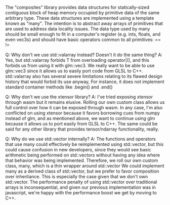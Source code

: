 The "composites" library provides data structures for statically-sized contiguous block of heap memory occupied by primitive data of the same arbitrary type. These data structures are implemented using a template known as "many<T>".
The intention is to abstract away arrays of primitives that are used to address data locality issues.
The data type used by many<T> should be small enough to fit in a computer's register (e.g. ints, floats, and even vec3s) and should have basic operators common to all primitives: == != 

Q: Why don't we use std::valarray<T> instead? Doesn't it do the same thing?
A: Yes, but std::valarray<T> forbids T from overloading operator|(), and this forbids us from using it with glm::vec3. 
     We really want to be able to use glm::vec3 since it allows us to easily port code from GLSL to C++.
     std::valarray<T> also has several severe limitations relating to its flawed design history that would forbid its use anyway,
     For instance, it does not implement standard container methods like .begin() and .end()

Q: Why don't we use the xtensor library? 
A: I've tried exposing xtensor through wasm but it remains elusive. 
     Rolling our own custom class allows us full control over how it can be exposed through wasm.
     In any case, I'm also conflicted on using xtensor because it favors borrowing cues from numpy instead of glm,
      and as mentioned above, we want to continue using glm because it allows us to port easily from GLSL to C++.
     The same could be said for any other library that provides tensor/ndarray functionality, really.

Q: Why do we use std::vector internally?
A: The functions and operators that use many<T> could effectively be reimplemented using std::vector<T>, 
      but this could cause confusion in new developers, since they would see basic arithmetic being performed on std::vectors
      without having any idea where that behavior was being implemented. 
     Therefore, we roll our own custom class, many<T>, which is a thin wrapper around std::vector<T>
     We could implement many<T> as a derived class of std::vector, but we prefer to favor composition over inheritance. 
     This is especially the case given that we don't own std::vector<T>.
     The performance penalty of using std::vector<T> over traditional arrays is inconsequential, 
      and given our previous implementation was in javascript, we're happy with the performance boost we get by moving to C++.
